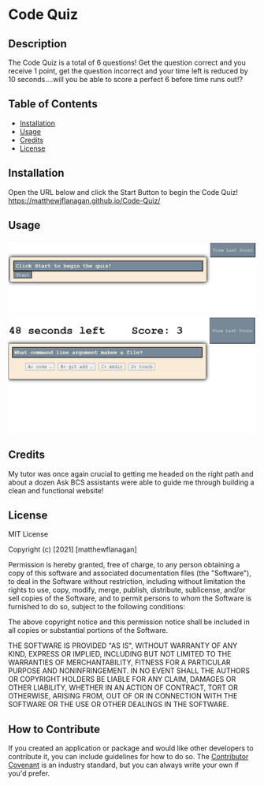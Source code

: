 # Code Quiz

## Description
The Code Quiz is a total of 6 questions! Get the question correct and you receive 1 point, get the question incorrect and your time left is reduced by 10 seconds....will you be able to score a perfect 6 before time runs out!?

## Table of Contents 
- [Installation](#installation)
- [Usage](#usage)
- [Credits](#credits)
- [License](#license)

## Installation
Open the URL below and click the Start Button to begin the Code Quiz!
https://matthewjflanagan.github.io/Code-Quiz/

## Usage
![Screenshot of Opening Webpage](assets/openingpage.png)
![Screenshot of Running Webpage](assets/runningapp.png)

## Credits
My tutor was once again crucial to getting me headed on the right path and about a dozen Ask BCS assistants were able to guide me through building a clean and functional website! 

## License
MIT License

Copyright (c) [2021] [matthewflanagan]

Permission is hereby granted, free of charge, to any person obtaining a copy
of this software and associated documentation files (the "Software"), to deal
in the Software without restriction, including without limitation the rights
to use, copy, modify, merge, publish, distribute, sublicense, and/or sell
copies of the Software, and to permit persons to whom the Software is
furnished to do so, subject to the following conditions:

The above copyright notice and this permission notice shall be included in all
copies or substantial portions of the Software.

THE SOFTWARE IS PROVIDED "AS IS", WITHOUT WARRANTY OF ANY KIND, EXPRESS OR
IMPLIED, INCLUDING BUT NOT LIMITED TO THE WARRANTIES OF MERCHANTABILITY,
FITNESS FOR A PARTICULAR PURPOSE AND NONINFRINGEMENT. IN NO EVENT SHALL THE
AUTHORS OR COPYRIGHT HOLDERS BE LIABLE FOR ANY CLAIM, DAMAGES OR OTHER
LIABILITY, WHETHER IN AN ACTION OF CONTRACT, TORT OR OTHERWISE, ARISING FROM,
OUT OF OR IN CONNECTION WITH THE SOFTWARE OR THE USE OR OTHER DEALINGS IN THE
SOFTWARE.


## How to Contribute
If you created an application or package and would like other developers to contribute it, you can include guidelines for how to do so. The [Contributor Covenant](https://www.contributor-covenant.org/) is an industry standard, but you can always write your own if you'd prefer.